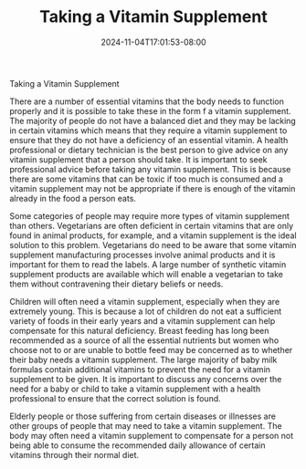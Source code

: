 ﻿---
title: "Taking a Vitamin Supplement"
date: 2024-11-04T17:01:53-08:00
description: "Vitamins Tips for Web Success"
featured_image: "/images/Vitamins.jpg"
tags: ["Vitamins"]
---

Taking a Vitamin Supplement

There are a number of essential vitamins that the body needs to function properly and it is possible to take these in the form f a vitamin supplement. The majority of people do not have a balanced diet and they may be lacking in certain vitamins which means that they require a vitamin supplement to ensure that they do not have a deficiency of an essential vitamin. A health professional or dietary technician is the best person to give advice on any vitamin supplement that a person should take. It is important to seek professional advice before taking any vitamin supplement. This is because there are some vitamins that can be toxic if too much is consumed and a vitamin supplement may not be appropriate if there is enough of the vitamin already in the food a person eats.

Some categories of people may require more types of vitamin supplement than others. Vegetarians are often deficient in certain vitamins that are only found in animal products, for example, and a vitamin supplement is the ideal solution to this problem. Vegetarians do need to be aware that some vitamin supplement manufacturing processes involve animal products and it is important for them to read the labels. A large number of synthetic vitamin supplement products are available which will enable a vegetarian to take them without contravening their dietary beliefs or needs.

Children will often need a vitamin supplement, especially when they are extremely young. This is because a lot of children do not eat a sufficient variety of foods in their early years and a vitamin supplement can help compensate for this natural deficiency. Breast feeding has long been recommended as a source of all the essential nutrients but women who choose not to or are unable to bottle feed may be concerned as to whether their baby needs a vitamin supplement. The large majority of baby milk formulas contain additional vitamins to prevent the need for a vitamin supplement to be given. It is important to discuss any concerns over the need for a baby or child to take a vitamin supplement with a health professional to ensure that the correct solution is found.

Elderly people or those suffering from certain diseases or illnesses are other groups of people that may need to take a vitamin supplement. The body may often need a vitamin supplement to compensate for a person not being able to consume the recommended daily allowance of certain vitamins through their normal diet.

